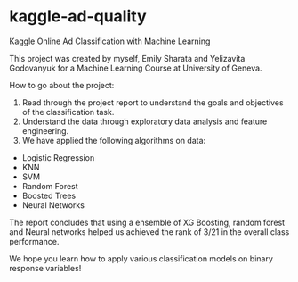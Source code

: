 # kaggle-ad-quality
Kaggle Online Ad Classification with Machine Learning

This project was created by myself, Emily Sharata and Yelizavita Godovanyuk for a Machine Learning Course at University of Geneva. 

How to go about the project:

1. Read through the project report to understand the goals and objectives of the classification task. 
2. Understand the data through exploratory data analysis and feature engineering. 
3. We have applied the following algorithms on data:
 - Logistic Regression
 - KNN
 - SVM
 - Random Forest
 - Boosted Trees
 - Neural Networks

The report concludes that using a ensemble of XG Boosting, random forest and Neural networks helped us achieved the rank of 3/21 in the overall class performance. 


We hope you learn how to apply various classification models on binary response variables!
